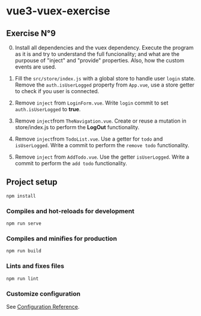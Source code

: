 # vue3-vuex-exercise

## Exercise N°9

0. Install all dependencies and the vuex dependency. Execute the program as it is and try to understand the full funcionality; and what are the purpouse of "inject" and "provide" properties. Also, how the custom events are used.

1. Fill the `src/store/index.js` with a global store to handle user `login` state.
Remove the `auth.isUserLogged` property from `App.vue`, use a store getter to check if you user is connected.

2. Remove `inject` from `LoginForm.vue`. Write `login` commit to set `auth.isUserLogged` to **true**. 

4. Remove `inject`from `TheNavigation.vue`. Create or reuse a mutation in store/index.js to perform the **LogOut** functionality.

5. Remove `inject`from `TodoList.vue`. Use a getter for `todo` and `isUserLogged`. Write a commit to perform the `remove todo` functionality.
  
6. Remove `inject` from `AddTodo.vue`. Use the getter `isUserLogged`. Write a commit to perform the `add todo` functionality.
  


## Project setup
```
npm install
```

### Compiles and hot-reloads for development
```
npm run serve
```

### Compiles and minifies for production
```
npm run build
```

### Lints and fixes files
```
npm run lint
```

### Customize configuration
See [Configuration Reference](https://cli.vuejs.org/config/).
